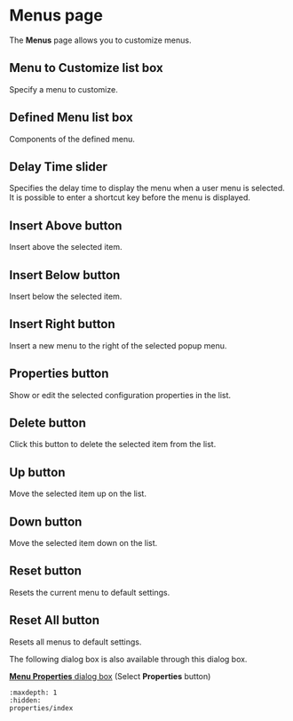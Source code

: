 # Menus page

The **Menus** page allows you to customize menus.

## Menu to Customize list box

Specify a menu to customize.

## Defined Menu list box

Components of the defined menu.

## Delay Time slider

Specifies the delay time to display the menu when a user menu is selected. It is possible to enter a shortcut key before the menu is displayed.

## Insert Above button

Insert above the selected item.

## Insert Below button

Insert below the selected item.

## Insert Right button

Insert a new menu to the right of the selected popup menu.

## Properties button

Show or edit the selected configuration properties in the list.

## Delete button

Click this button to delete the selected item from the list.

## Up button

Move the selected item up on the list.

## Down button

Move the selected item down on the list.

## Reset button

Resets the current menu to default settings.

## Reset All button

Resets all menus to default settings.

The following dialog box is also available through this dialog box.

[**Menu Properties** dialog box](properties/index) (Select **Properties** button)

```{toctree}
:maxdepth: 1
:hidden:
properties/index
```
